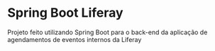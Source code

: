 <h1> Spring Boot Liferay </h1>
Projeto feito utilizando Spring Boot para o back-end da aplicação de agendamentos de eventos internos da Liferay 
